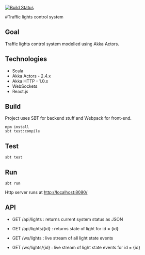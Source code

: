 [![Build Status](https://semaphoreci.com/api/v1/projects/c543ecbe-9aeb-4dde-932a-4cbfd3976d59/398717/badge.svg)](https://semaphoreci.com/arturopala/traffic-lights-control)      

#Traffic lights control system


## Goal

Traffic lights control system modelled using Akka Actors.

## Technologies

-   Scala
-   Akka Actors - 2.4.x
-   Akka HTTP - 1.0.x
-   WebSockets
-   React.js

## Build

Project uses SBT for backend stuff and Webpack for front-end.

```
npm install
sbt test:compile
```

## Test

```
sbt test
```

## Run

```sbt run```

Http server runs at <http://localhost:8080/>

## API

-   GET /api/lights : returns current system status as JSON
-   GET /api/lights/{id} : returns state of light for id = {id}

-   GET /ws/lights : live stream of all light state events
-   GET /ws/lights/{id} : live stream of light state events for id = {id}
